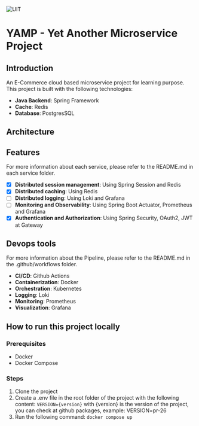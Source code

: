 ![UIT](https://img.shields.io/badge/from-UIT%20VNUHCM-blue?style=for-the-badge&link=https%3A%2F%2Fwww.uit.edu.vn%2F)
# YAMP - Yet Another Microservice Project
## Introduction
An E-Commerce cloud based microservice project for learning purpose. This project is built with the following technologies:
- **Java Backend**: Spring Framework 
- **Cache**: Redis
- **Database**: PostgresSQL
## Architecture

## Features
For more information about each service, please refer to the README.md in each service folder.
- [x] **Distributed session management**: Using Spring Session and Redis
- [x] **Distributed caching**: Using Redis
- [ ] **Distributed logging**: Using Loki and Grafana
- [ ] **Monitoring and Observability**: Using Spring Boot Actuator, Prometheus and Grafana 
- [x] **Authentication and Authorization**: Using Spring Security, OAuth2, JWT at Gateway
## Devops tools
For more information about the Pipeline, please refer to the README.md in the .github/workflows folder.
- **CI/CD**: Github Actions
- **Containerization**: Docker
- **Orchestration**: Kubernetes
- **Logging**: Loki
- **Monitoring**: Prometheus
- **Visualization**: Grafana
## How to run this project locally
### Prerequisites
- Docker
- Docker Compose
### Steps
1. Clone the project
2. Create a .env file in the root folder of the project with the following content:
```VERSION={version}``` with {version} is the version of the project, you can check at github packages, example: VERSION=pr-26
3. Run the following command:
```docker compose up```

